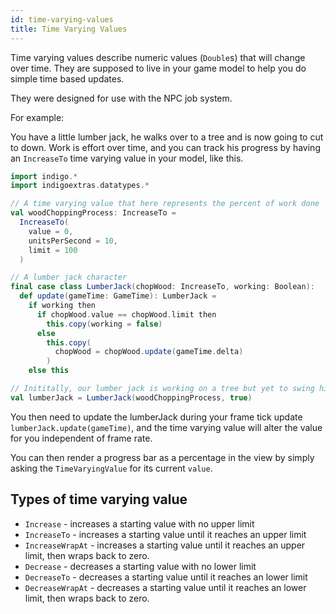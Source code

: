 ```yaml
---
id: time-varying-values
title: Time Varying Values
---
```


Time varying values describe numeric values (`Double`s) that will change over time. They are supposed to live in your game model to help you do simple time based updates.

They were designed for use with the NPC job system.

For example:

You have a little lumber jack, he walks over to a tree and is now going to cut to down. Work is effort over time, and you can track his progress by having an `IncreaseTo` time varying value in your model, like this.

```scala mdoc:js
import indigo.*
import indigoextras.datatypes.*

// A time varying value that here represents the percent of work done
val woodChoppingProcess: IncreaseTo =
  IncreaseTo(
    value = 0,
    unitsPerSecond = 10,
    limit = 100
  )

// A lumber jack character
final case class LumberJack(chopWood: IncreaseTo, working: Boolean):
  def update(gameTime: GameTime): LumberJack =
    if working then
      if chopWood.value == chopWood.limit then
        this.copy(working = false)
      else
        this.copy(
          chopWood = chopWood.update(gameTime.delta)
        )
    else this

// Inititally, our lumber jack is working on a tree but yet to swing his axe.
val lumberJack = LumberJack(woodChoppingProcess, true)
```

You then need to update the lumberJack during your frame tick update `lumberJack.update(gameTime)`, and the time varying value will alter the value for you independent of frame rate.

You can then render a progress bar as a percentage in the view by simply asking the `TimeVaryingValue` for its current `value`.

## Types of time varying value

- `Increase` - increases a starting value with no upper limit
- `IncreaseTo` - increases a starting value until it reaches an upper limit
- `IncreaseWrapAt` - increases a starting value until it reaches an upper limit, then wraps back to zero.
- `Decrease` - decreases a starting value with no lower limit
- `DecreaseTo` - decreases a starting value until it reaches an lower limit
- `DecreaseWrapAt` - decreases a starting value until it reaches an lower limit, then wraps back to zero.
